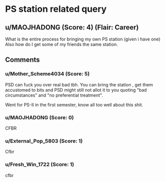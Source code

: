# PS station related query
## u/MAOJHADONG (Score: 4) (Flair: Career)
What is the entire process for bringing my own PS station (given i have one) 
Also how do I get some of my friends the same station.


## Comments

### u/Mother_Scheme4034 (Score: 5)
PSD can fuck you over real bad tbh. You can bring the station , get them accustomed to bits and PSD might still not allot it to you quoting "bad circumstances" and "no preferential treatment".

 Went for PS-II in the first semester, know all too well about this shit.


### u/MAOJHADONG (Score: 0)
CFBR


### u/External_Pop_5803 (Score: 1)
Cfbr


### u/Fresh_Win_1722 (Score: 1)
cfbr




